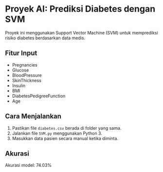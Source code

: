 # Proyek AI: Prediksi Diabetes dengan SVM

Proyek ini menggunakan Support Vector Machine (SVM) untuk memprediksi risiko diabetes berdasarkan data medis.

## Fitur Input
- Pregnancies
- Glucose
- BloodPressure
- SkinThickness
- Insulin
- BMI
- DiabetesPedigreeFunction
- Age

## Cara Menjalankan
1. Pastikan file `diabetes.csv` berada di folder yang sama.
2. Jalankan file `SVM.py` menggunakan Python 3.
3. Masukkan data pasien secara manual ketika diminta.

## Akurasi
Akurasi model: 74.03%
